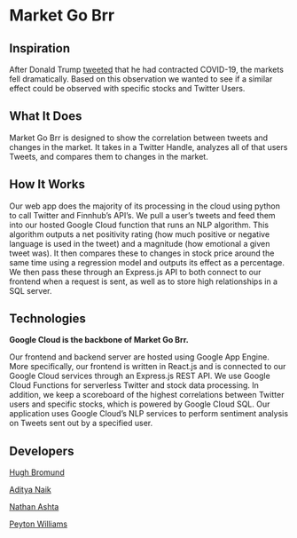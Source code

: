 # Market Go Brr

## Inspiration

After Donald Trump [tweeted](https://twitter.com/realDonaldTrump/status/1311892190680014849) that he had contracted COVID-19, the markets fell dramatically. Based on this observation we wanted to see if a similar effect could be observed with specific stocks and Twitter Users.

## What It Does

Market Go Brr is designed to show the correlation between tweets and changes in the market. It takes in a Twitter Handle, analyzes all of that users Tweets, and compares them to changes in the market.

## How It Works

Our web app does the majority of its processing in the cloud using python to call Twitter and Finnhub’s API’s. We pull a user’s tweets and feed them into our hosted Google Cloud function that runs an NLP algorithm. This algorithm outputs a net positivity rating (how much positive or negative language is used in the tweet) and a magnitude (how emotional a given tweet was). It then compares these to changes in stock price around the same time using a regression model and outputs its effect as a percentage. We then pass these through an Express.js API to both connect to our frontend when a request is sent, as well as to store high relationships in a SQL server.

## Technologies

**Google Cloud is the backbone of Market Go Brr.**

Our frontend and backend server are hosted using Google App Engine. More specifically, our frontend is written in React.js and is connected to our Google Cloud services through an Express.js REST API. We use Google Cloud Functions for serverless Twitter and stock data processing. In addition, we keep a scoreboard of the highest correlations between Twitter users and specific stocks, which is powered by Google Cloud SQL. Our application uses Google Cloud’s NLP services to perform sentiment analysis on Tweets sent out by a specified user.

## Developers

[Hugh Bromund](https://hughbromund.com)

[Aditya Naik](https://aditya-naik.com/)

[Nathan Ashta](https://www.nathanashta.com/)

[Peyton Williams](https://peyton.tech/)
